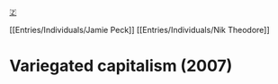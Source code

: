 [🇿](zotero://select/library/items/HQNXAZ55)

[[Entries/Individuals/Jamie Peck]] [[Entries/Individuals/Nik Theodore]] 
# Variegated capitalism (2007)

